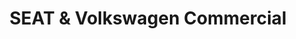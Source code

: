 ---
title: "SEAT & Volkswagen Commercial"
url: /hatfield/seat-and-volkswagen-commercial/
shop: car
---